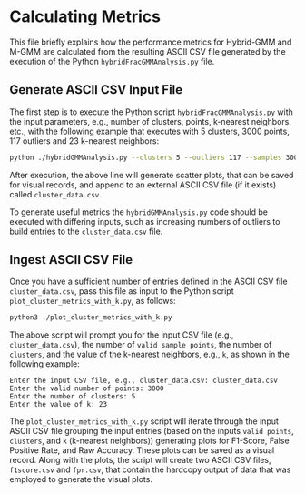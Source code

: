# Calculating Metrics

This file briefly explains how the performance metrics for Hybrid-GMM and M-GMM are calculated from the resulting ASCII CSV file generated by the execution of the Python `hybridFracGMMAnalysis.py` file.

## Generate ASCII CSV Input File

The first step is to execute the Python script `hybridFracGMMAnalysis.py` with the input parameters, e.g., number of clusters, points, k-nearest neighbors, etc., with the following example that executes with 5 clusters, 3000 points, 117 outliers and 23 k-nearest neighbors:

```bash
python ./hybridGMMAnalysis.py --clusters 5 --outliers 117 --samples 3000 --k 23
```

After execution, the above line will generate scatter plots, that can be saved for visual records, and append to an external ASCII CSV file (if it exists) called `cluster_data.csv`. 

To generate useful metrics the `hybridGMMAnalysis.py` code should be executed with differing inputs, such as increasing numbers of outliers to build entries to the `cluster_data.csv` file.

## Ingest ASCII CSV File

Once you have a sufficient number of entries defined in the ASCII CSV file `cluster_data.csv`, pass this file as input to the Python script `plot_cluster_metrics_with_k.py`, as follows:

```bash
python3 ./plot_cluster_metrics_with_k.py
```

The above script will prompt you for the input CSV file (e.g., `cluster_data.csv`), the number of `valid sample points`, the number of `clusters`, and the value of the k-nearest neighbors, e.g., `k`, as shown in the following example:

```text
Enter the input CSV file, e.g., cluster_data.csv: cluster_data.csv
Enter the valid number of points: 3000
Enter the number of clusters: 5
Enter the value of k: 23
```

The `plot_cluster_metrics_with_k.py` script will iterate through the input ASCII CSV file grouping the input entries (based on the inputs `valid points`, `clusters`, and `k` (k-nearest neighbors)) generating plots for F1-Score, False Positive Rate, and Raw Accuracy. These plots can be saved as a visual record. Along with the plots, the script will create two ASCII CSV files, `f1score.csv` and `fpr.csv`, that contain the hardcopy output of data that was employed to generate the visual plots.